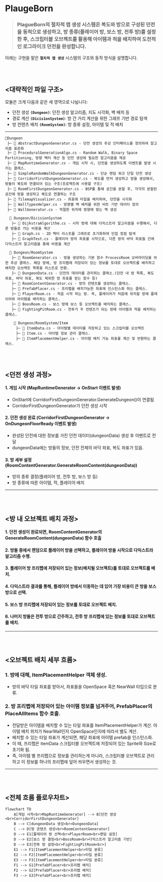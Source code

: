 # PlaugeBorn
> ### PlagueBorn의 절차적 맵 생성 시스템은 복도와 방으로 구성된 던전을 동적으로 생성하고, 방 종류(플레이어 방, 보스 방, 전투 방)를 설정한 후, 스크립터블 오브젝트를 활용해 아이템과 적을 배치하여 도전적인 로그라이크 던전을 완성합니다.

아래는 구현을 맡은 **`절차적 맵 생성`** 시스템의 구조와 동작 방식을 설명합니다. 

<br><br>

## <대략적인 파일 구조>
모듈은 크게 다음과 같은 세 영역으로 나뉩니다:
- 던전 생성 **`(Dungeon)`**: 던전 생성 알고리즘, 지도 시각화, 벽 배치 등
- 경로 계산 **`(DicisionSystem)`**: 방 간 거리 계산을 위한 그래프 기반 경로 탐색
- 방 컨텐츠 배치 **`(RoomSystem)`**: 방 종류 설정, 아이템 및 적 배치
---

    📂Dungeon
     ├─ 📄 AbstractDungeonGenerator.cs - 던전 생성의 추상 인터페이스를 정의하여 알고리즘 표준화
     ├─ 📄 ProceduralGenerationAlgo.cs - Random Walk, Binary Space Partitioning, 방향 벡터 계산 등 던전 생성에 필요한 알고리즘을 제공
     ├─ 📄 MapRuntimeGenerator.cs - 게임 시작 시, 던전을 생성하도록 이벤트를 발생 시키는 클래스.
     ├─ 📄 SimpleRandomWalkDungeonGenerator.cs - 단순 랜덤 워크 단일 던전 생성
     ├─ 📄 CorridorFirstDungeonGenerator.cs - 복도를 먼저 생성하고 방을 생성해서, 방들이 복도와 연결되어 있는 구조(프로젝트에 사용할 구조)
     ├─ 📄 RoomFirstDungeonGenerator.cs - BSP를 통해 공간을 분할 후, 각각의 분할된 공간에 방을 생성하고 복도로 연결하는 구조
     ├─ 📄 TilemapVisualizer.cs - 좌표에 타일을 배치하여, 던전을 시각화
     ├─ 📄 WallTypesHelper.cs - 방향별 벽 배치를 위한 비트 기반 데이터 정의
     ├─ 📄 WallGenerator.cs - 적절한 위치에 방향에 맞는 벽 생성
    
      📂 Dungeon/DicisionSystem
       ├─ 📄 DijkstraAlgorithm.cs - 시작 방에 대해 다익스트라 알고리즘을 수행해서, 다른 방들로 가는 비용을 계산
       ├─ 📄 Graph.cs - 2D 벡터 리스트를 그래프로 초기화하여 인접 정점 탐색
       ├─ 📄 GraphTest.cs - 플레이어 방의 좌표를 시작으로, 다른 방의 바닥 좌표들 간에 다익스트라 알고리즘을 통해 비용을 계산
    
      📂 Dungeon/RoomSystem
       ├─ 📄 RoomGenerator.cs - 방을 생성하는 기본 함수 ProcessRoom 오버라이딩을 위한 추상 클래스. 해당 방에, 방 프리펩에 저장되어 있는 정보를 토대로 오브젝트를 배치하고 배치한 오브젝트 목록을 리스트로 반환.
       ├─ 📄 DungeonData.cs - 던전의 데이터를 관리하는 클래스.(던전 내 방 목록, 복도 좌표, 바닥 좌표, 복도 제외한 방 좌표를 얻는 함수 등)
       ├─ 📄 RoomContentGenerator.cs - 방의 컨텐츠를 생성하는 클래스.
       ├─ 📄 PrefabPlacer.cs - 프리펩을 배치가능한 좌표에 인스턴스화 하는 클래스.
       ├─ 📄 PlayerRoom.cs - 처음 시작 하는 방. 즉, 플레이어가 처음에 위치할 방에 플레이어와 아이템을 배치하는 클래스.
       ├─ 📄 BoosRoom.cs - 보스 방에 보스 등 오브젝트를 배치하는 클래스.
       ├─ 📄 FightingPitRoom.cs - 전투가 주 컨텐츠가 되는 방에 아이템과 적을 배치하는 클래스.
    
        📂 Dungeon/RoomSystem/Item
         ├─ 📄 ItemData.cs - 아이템별 데이터를 저장하고 있는 스크립터블 오브젝트
         ├─ 📄 Item.cs - 아이템 정보 관리 클래스.
         ├─ 📄 ItemPlacementHelper.cs - 아이템 배치 가능 좌표를 계산 및 반환하는 클래스.

<br><br>

## <던전 생성 과정>
#### 1. 게임 시작 (MapRuntimeGenerator → OnStart 이벤트 발생)
  - OnStart에 CorridorFirstDungeonGenerator.GenerateDungeon()이 연결됨
  - CorridorFirstDungeonGenerator가 던전 생성 시작

#### 2. 던전 생성 완료 (CorridorFirstDungeonGenerator → OnDungeonFloorReady 이벤트 발생)
  - 완성된 던전에 대한 정보를 가진 던전 데이터(dungeonData) 생성 후 이벤트로 전달
  - dungeonData에는 방들의 정보, 던전 전체의 바닥 좌표, 복도 좌표가 있음.

#### 3. 방 세부 설정 (RoomContentGenerator.GenerateRoomContent(dungeonData))
  - 방의 종류 결정(플레이어 방, 전투 방, 보스 방 등)
  - 방 종류에 따른 아이템, 적, 플레이어 배치
---

<br><br>

## <방 내 오브젝트 배치 과정>
#### 1. 던전 생성이 완료되면, RoomContentGenerator의 GenerateRoomContent(dungeonData) 함수 호출
#### 2. 방들 중에서 랜덤으로 플레이어 방을 선택하고, 플레이어 방을 시작으로 다익스트라 알고리즘 수행.
#### 3. 플레이어 방 프리펩에 저장되어 있는 정보(배치될 오브젝트)를 토대로 오브젝트를 배치.
#### 4. 다익스트라 결과를 통해, 플레이어 방에서 이동하는 데 있어 가장 비용이 큰 방을 보스 방으로 선택.
#### 5. 보스 방 프리펩에 저장되어 있는 정보를 토대로 오브젝트 배치.
#### 6. 나머지 방들은 전투 방으로 간주하고, 전투 방 프리펩에 있는 정보를 토대로 오브젝트를 배치.
---

<br><br>

## <오브젝트 배치 세부 흐름>
### 1. 방에 대해, ItemPlacementHelper 객체 생성.
  - 방의 바닥 타일 좌표를 받아서, 좌표들을 OpenSpace 혹은 NearWall 타입으로 분류.

### 2. 방 프리펩에 저장되어 있는 아이템 정보를 넘겨주어, PrefabPlacer의 PlaceAllItems 함수 호출.
  - 전달받은 아이템을 배치할 수 있는 타일 좌표를 ItemPlacementHelper가 계산. 아이템 배치 위치가 NearWall인지 OpenSpace인지에 따라서 별도 계산.
  - 배치할 수 있는 타일 좌표가 계산되면, 해당 좌표에 아이템 prefab을 인스턴스화.
  - 이 때, 프리펩은 itemData 스크립터블 오브젝트에 저장되어 있는 Sprite와 Size로 초기화 됨.
  - 즉, 아이템 별 프리펩으로 정보를 관리하는게 아니라, 스크립터블 오브젝트로 관리하고 이 정보를 하나의 프리펩에 덮어 씌우면서 생성하는 것.
---

<br><br>

## <전체 흐름 플로우차트>

```mermaid
flowchart TD
    A[게임 시작<br>MapRuntimeGenerator] --> B[던전 생성<br>CorridorFirstDungeonGenerator]
    B --> C[dungeonData 생성<br>DungeonData]
    C --> D[방 콘텐츠 생성<br>RoomContentGenerator]
    D --> E1[플레이어 방 선택<br>PlayerRoom<br>랜덤 설정]
    D --> E2[보스 방 결정<br>BossRoom<br>다익스트라 알고리즘 기반]
    D --> E3[전투 방 설정<br>FightingPitRoom<br>]
    E1 --> F1[ItemPlacementHelper<br>타일 분류]
    E2 --> F2[ItemPlacementHelper<br>타일 분류]
    E3 --> F3[ItemPlacementHelper<br>타일 분류]
    F1 --> G1[PrefabPlacer<br>프리펩 배치]
    F2 --> G2[PrefabPlacer<br>프리펩 배치]
    F3 --> G3[PrefabPlacer<br>프리펩 배치]
```
